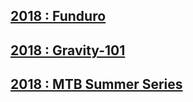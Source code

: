 ## [2018 : Funduro](./Funduro/)
## [2018 : Gravity-101](./Gravity-101/)
## [2018 : MTB Summer Series](./Summer-series/)